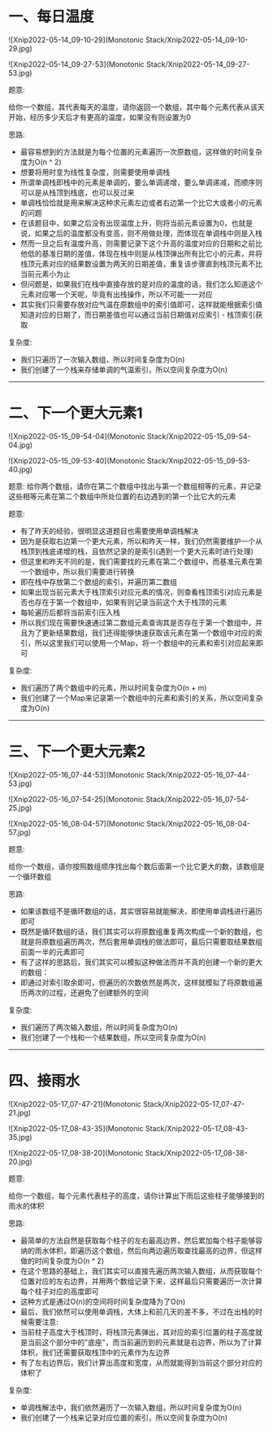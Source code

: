 # 一、每日温度

![Xnip2022-05-14_09-10-29](Monotonic Stack/Xnip2022-05-14_09-10-29.jpg)



![Xnip2022-05-14_09-27-53](Monotonic Stack/Xnip2022-05-14_09-27-53.jpg)

题意:

给你一个数组，其代表每天的温度，请你返回一个数组，其中每个元素代表从该天开始，经历多少天后才有更高的温度，如果没有则设置为0





思路:

- 最容易想到的方法就是为每个位置的元素遍历一次原数组，这样做的时间复杂度为O(n ^ 2)
- 想要将用时变为线性复杂度，则需要使用单调栈
- 所谓单调栈即栈中的元素是单调的，要么单调递增，要么单调递减，而顺序则可以是从栈顶到栈底，也可以反过来
- 单调栈恰恰就是用来解决这种求元素左边或者右边第一个比它大或者小的元素的问题
- 在该题目中，如果之后没有出现温度上升，则将当前元素设置为0，也就是说，如果之后的温度都没有变高，则不用做处理，而体现在单调栈中则是入栈
- 然而一旦之后有温度升高，则需要记录下这个升高的温度对应的日期和之前比他低的基准日期的差值，体现在栈中则是从栈顶弹出所有比它小的元素，并将栈顶元素对应的结果数设置为两天的日期差值，重复该步骤直到栈顶元素不比当前元素小为止
- 但问题是，如果我们在栈中直接存放的是对应的温度的话，我们怎么知道这个元素对应哪一个天呢，毕竟有出栈操作，所以不可能一一对应
- 其实我们只需要存放对应气温在原数组中的索引值即可，这样就能根据索引值知道对应的日期了，而日期差值也可以通过当前日期值对应索引 - 栈顶索引获取





复杂度:

- 我们只遍历了一次输入数组，所以时间复杂度为O(n)
- 我们创建了一个栈来存储单调的气温索引，所以空间复杂度为O(n)

<hr>











# 二、下一个更大元素1

![Xnip2022-05-15_09-54-04](Monotonic Stack/Xnip2022-05-15_09-54-04.jpg)



![Xnip2022-05-15_09-53-40](Monotonic Stack/Xnip2022-05-15_09-53-40.jpg)

题意:
给你两个数组，请你在第二个数组中找出与第一个数组相等的元素，并记录这些相等元素在第二个数组中所处位置的右边遇到的第一个比它大的元素





题意:

- 有了昨天的经验，很明显这道题目也需要使用单调栈解决
- 因为是获取右边第一个更大元素，所以和昨天一样，我们仍然需要维护一个从栈顶到栈底递增的栈，且依然记录的是索引(遇到一个更大元素时进行处理)
- 但这里和昨天不同的是，我们需要找的元素在第二个数组中，而基准元素在第一个数组中，所以我们需要进行转换
- 即在栈中存放第二个数组的索引，并遍历第二数组
- 如果出现当前元素大于栈顶索引对应元素的情况，则查看栈顶索引对应元素是否也存在于第一个数组中，如果有则记录当前这个大于栈顶的元素
- 每轮遍历后都将当前索引压入栈
- 所以我们现在需要快速通过第二数组元素查询其是否存在于第一个数组中，并且为了更新结果数组，我们还得能够快速获取该元素在第一个数组中对应的索引，所以这里我们可以使用一个Map，将一个数组中的元素和索引对应起来即可



复杂度:

- 我们遍历了两个数组中的元素，所以时间复杂度为O(n + m)
- 我们创建了一个Map来记录第一个数组中的元素和索引的关系，所以空间复杂度为O(n)

<hr>











# 三、下一个更大元素2

![Xnip2022-05-16_07-44-53](Monotonic Stack/Xnip2022-05-16_07-44-53.jpg)



![Xnip2022-05-16_07-54-25](Monotonic Stack/Xnip2022-05-16_07-54-25.jpg)



![Xnip2022-05-16_08-04-57](Monotonic Stack/Xnip2022-05-16_08-04-57.jpg)

题意:

给你一个数组，请你按照数组顺序找出每个数后面第一个比它更大的数，该数组是一个循环数组





思路:

- 如果该数组不是循环数组的话，其实很容易就能解决，即使用单调栈进行遍历即可
- 既然是循环数组的话，我们其实可以将原数组重复两次构成一个新的数组，也就是将原数组遍历两次，然后套用单调栈的做法即可，最后只需要取结果数组前面一半的元素即可
- 有了这样的思路后，我们其实可以模拟这种做法而并不真的创建一个新的更大的数组：
- 即通过对索引取余即可，但遍历的次数依然是两次，这样就模拟了将原数组遍历两次的过程，还避免了创建额外的空间



复杂度:

- 我们遍历了两次输入数组，所以时间复杂度为O(n)
- 我们创建了一个栈和一个结果数组，所以空间复杂度为O(n)

<hr>








# 四、接雨水

![Xnip2022-05-17_07-47-21](Monotonic Stack/Xnip2022-05-17_07-47-21.jpg)



![Xnip2022-05-17_08-43-35](Monotonic Stack/Xnip2022-05-17_08-43-35.jpg)



![Xnip2022-05-17_08-38-20](Monotonic Stack/Xnip2022-05-17_08-38-20.jpg)

题意:

给你一个数组，每个元素代表柱子的高度，请你计算出下雨后这些柱子能够接到的雨水的体积





思路:

- 最简单的方法自然是获取每个柱子的左右最高边界，然后累加每个柱子能够容纳的雨水体积，即遍历这个数组，然后向两边遍历取查找最高的边界，但这样做的时间复杂度为O(n ^ 2)
- 在这个思路的基础上，我们其实可以直接先遍历两次输入数组，从而获取每个位置对应的左右边界，并用两个数组记录下来，这样最后只需要遍历一次计算每个柱子对应的高度即可
- 这种方式是通过O(n)的空间将时间复杂度降为了O(n)
- 最后，我们依然可以使用单调栈，大体上和前几天的差不多，不过在出栈的时候需要注意:
- 当前柱子高度大于栈顶时，将栈顶元素弹出，其对应的索引位置的柱子高度就是当前这个部分中的"底座"，而当前遍历到的元素就是右边界，所以为了计算体积，我们还需要获取栈顶中的元素作为左边界
- 有了左右边界后，我们计算出高度和宽度，从而就能得到当前这个部分对应的体积了



复杂度:

- 单调栈解法中，我们依然遍历了一次输入数组，所以时间复杂度为O(n)
- 我们创建了一个栈来记录对应位置的索引，所以空间复杂度为O(n)














